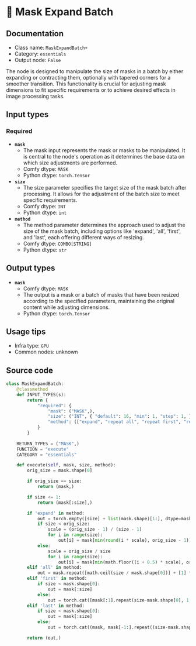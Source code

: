 # 🔧 Mask Expand Batch
## Documentation
- Class name: `MaskExpandBatch+`
- Category: `essentials`
- Output node: `False`

The node is designed to manipulate the size of masks in a batch by either expanding or contracting them, optionally with tapered corners for a smoother transition. This functionality is crucial for adjusting mask dimensions to fit specific requirements or to achieve desired effects in image processing tasks.
## Input types
### Required
- **`mask`**
    - The mask input represents the mask or masks to be manipulated. It is central to the node's operation as it determines the base data on which size adjustments are performed.
    - Comfy dtype: `MASK`
    - Python dtype: `torch.Tensor`
- **`size`**
    - The size parameter specifies the target size of the mask batch after processing. It allows for the adjustment of the batch size to meet specific requirements.
    - Comfy dtype: `INT`
    - Python dtype: `int`
- **`method`**
    - The method parameter determines the approach used to adjust the size of the mask batch, including options like 'expand', 'all', 'first', and 'last', each offering different ways of resizing.
    - Comfy dtype: `COMBO[STRING]`
    - Python dtype: `str`
## Output types
- **`mask`**
    - Comfy dtype: `MASK`
    - The output is a mask or a batch of masks that have been resized according to the specified parameters, maintaining the original content while adjusting dimensions.
    - Python dtype: `torch.Tensor`
## Usage tips
- Infra type: `GPU`
- Common nodes: unknown


## Source code
```python
class MaskExpandBatch:
    @classmethod
    def INPUT_TYPES(s):
        return {
            "required": {
                "mask": ("MASK",),
                "size": ("INT", { "default": 16, "min": 1, "step": 1, }),
                "method": (["expand", "repeat all", "repeat first", "repeat last"],)
            }
        }
    
    RETURN_TYPES = ("MASK",)
    FUNCTION = "execute"
    CATEGORY = "essentials"

    def execute(self, mask, size, method):
        orig_size = mask.shape[0]

        if orig_size == size:
            return (mask,)

        if size <= 1:
            return (mask[:size],)

        if 'expand' in method:
            out = torch.empty([size] + list(mask.shape)[1:], dtype=mask.dtype, device=mask.device)
            if size < orig_size:
                scale = (orig_size - 1) / (size - 1)
                for i in range(size):
                    out[i] = mask[min(round(i * scale), orig_size - 1)]
            else:
                scale = orig_size / size
                for i in range(size):
                    out[i] = mask[min(math.floor((i + 0.5) * scale), orig_size - 1)]
        elif 'all' in method:
            out = mask.repeat([math.ceil(size / mask.shape[0])] + [1] * (len(mask.shape) - 1))[:size]
        elif 'first' in method:
            if size < mask.shape[0]:
                out = mask[:size]
            else:
                out = torch.cat([mask[:1].repeat(size-mask.shape[0], 1, 1), mask], dim=0)
        elif 'last' in method:
            if size < mask.shape[0]:
                out = mask[:size]
            else:
                out = torch.cat((mask, mask[-1:].repeat((size-mask.shape[0], 1, 1))), dim=0)

        return (out,)

```
